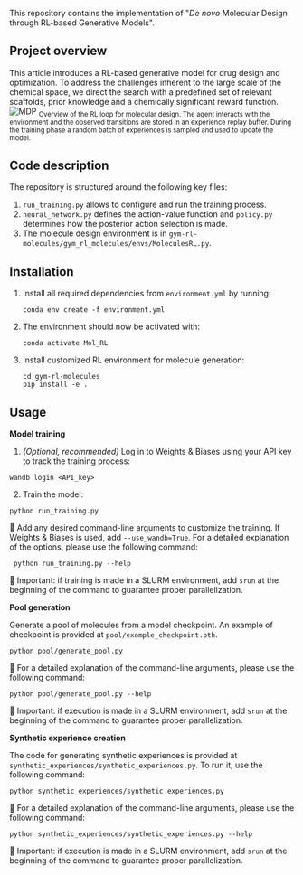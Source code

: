 This repository contains the implementation of "_De novo_ Molecular Design through RL-based Generative Models".

## Project overview
This article introduces a RL-based generative model for drug design and optimization. To address the challenges inherent to the large scale of the chemical space, we direct the search with a predefined set of relevant scaffolds, prior knowledge and a chemically significant reward function.
![MDP](https://github.com/user-attachments/assets/7d12e399-d7e0-4c04-b5ba-e3c743d8f22d)
<sub>Overview of the RL loop for molecular design. The agent interacts with the environment and the observed transitions are stored in an experience replay buffer. During the training phase a random batch of experiences is sampled and used to update the model.</sub>

## Code description
The repository is structured around the following key files:
1. `run_training.py` allows to configure and run the training process.
2. `neural_network.py` defines the action-value function and `policy.py` determines how the posterior action selection is made.
3. The molecule design environment is in `gym-rl-molecules/gym_rl_molecules/envs/MoleculesRL.py`.

## Installation
1. Install all required dependencies from `environment.yml` by running:
   ```
   conda env create -f environment.yml
   ```
2. The environment should now be activated with:
   ```
   conda activate Mol_RL
   ```
3. Install customized RL environment for molecule generation:
   ```
   cd gym-rl-molecules
   pip install -e .
   ```

## Usage
**Model training**

1. *(Optional, recommended)* Log in to Weights & Biases using your API key to track the training process:
```
wandb login <API_key>
```
2. Train the model:
```
python run_training.py
```
   🔹 Add any desired command-line arguments to customize the training. If Weights & Biases is used, add `--use_wandb=True`. For a detailed explanation of the options, please use the following command:
   ```
    python run_training.py --help
   ```

   🔹 Important: if training is made in a SLURM environment, add `srun` at the beginning of the command to guarantee proper parallelization.


**Pool generation**

Generate a pool of molecules from a model checkpoint.  An example of checkpoint is provided at `pool/example_checkpoint.pth`.
```
python pool/generate_pool.py
```
   🔹 For a detailed explanation of the command-line arguments, please use the following command:
   ```
   python pool/generate_pool.py --help
   ```
   🔹 Important: if execution is made in a SLURM environment, add `srun` at the beginning of the command to guarantee proper parallelization.


**Synthetic experience creation**

The code for generating synthetic experiences is provided at `synthetic_experiences/synthetic_experiences.py`. To run it, use the following command:
```
python synthetic_experiences/synthetic_experiences.py
```
   🔹 For a detailed explanation of the command-line arguments, please use the following command:
   ```
   python synthetic_experiences/synthetic_experiences.py --help
   ```
   🔹 Important: if execution is made in a SLURM environment, add `srun` at the beginning of the command to guarantee proper parallelization.



